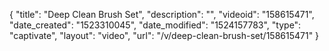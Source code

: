 {
    "title": "Deep Clean Brush Set",
    "description": "",
    "videoid": "158615471",
    "date_created": "1523310045",
    "date_modified": "1524157783",
    "type": "captivate",
    "layout": "video",
    "url": "\/v\/deep-clean-brush-set\/158615471"
}